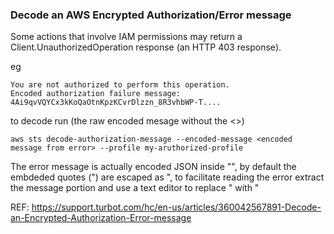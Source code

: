### Decode an AWS Encrypted Authorization/Error message

Some actions that involve IAM permissions may return a Client.UnauthorizedOperation response (an HTTP 403 response).

eg

```
You are not authorized to perform this operation. 
Encoded authorization failure message: 
4Ai9qvVQYCx3kKoQaOtnKpzKCvrDlzzn_8R3vhbWP-T....
```

to decode run (the raw encoded mesage without the <>)

`aws sts decode-authorization-message --encoded-message <encoded message from error> --profile my-aruthorized-profile`

The error message is actually encoded JSON inside "", by default the embdeded quotes (") are escaped as \",
to facilitate reading the error extract the message portion and use a text editor to replace \" with "

REF: https://support.turbot.com/hc/en-us/articles/360042567891-Decode-an-Encrypted-Authorization-Error-message
